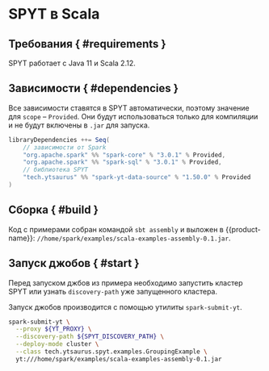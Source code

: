 # SPYT в Scala

## Требования { #requirements }

SPYT работает с Java 11 и Scala 2.12.

## Зависимости { #dependencies }

Все зависимости ставятся в SPYT автоматически, поэтому  значение для `scope` – `Provided`. Они будут использоваться только для компиляции и не будут включены в `.jar` для запуска.

```java
libraryDependencies ++= Seq(
    // зависимости от Spark
    "org.apache.spark" %% "spark-core" % "3.0.1" % Provided,
    "org.apache.spark" %% "spark-sql" % "3.0.1" % Provided,
    // библиотека SPYT
    "tech.ytsaurus" %% "spark-yt-data-source" % "1.50.0" % Provided
)
```

## Сборка { #build }

Код с примерами собран командой `sbt assembly`  и выложен в {{product-name}}: `//home/spark/examples/scala-examples-assembly-0.1.jar`.

## Запуск джобов { #start }

Перед запуском джбов из примера необходимо запустить кластер SPYT или узнать `discovery-path` уже запущенного кластера.

Запуск джобов производится с помощью утилиты `spark-submit-yt`.

```bash
spark-submit-yt \
  --proxy ${YT_PROXY} \
  --discovery-path ${SPYT_DISCOVERY_PATH} \
  --deploy-mode cluster \
  --class tech.ytsaurus.spyt.examples.GroupingExample \
  yt:///home/spark/examples/scala-examples-assembly-0.1.jar

```


